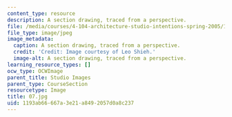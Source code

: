 ```yaml
---
content_type: resource
description: A section drawing, traced from a perspective.
file: /media/courses/4-104-architecture-studio-intentions-spring-2005/1193ab66667a3e21a8492057d0a8c237_07.jpg
file_type: image/jpeg
image_metadata:
  caption: A section drawing, traced from a perspective.
  credit: 'Credit: Image courtesy of Leo Shieh.'
  image-alt: A section drawing, traced from a perspective.
learning_resource_types: []
ocw_type: OCWImage
parent_title: Studio Images
parent_type: CourseSection
resourcetype: Image
title: 07.jpg
uid: 1193ab66-667a-3e21-a849-2057d0a8c237
---
```

